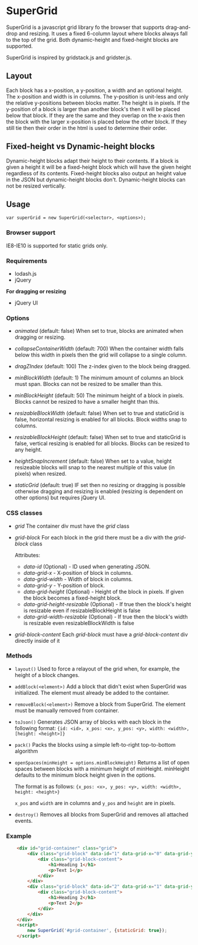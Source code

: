 # SuperGrid

SuperGrid is a javascript grid library fo the browser that supports drag-and-drop and resizing. It uses a fixed 6-column
layout where blocks always fall to the top of the grid. Both dynamic-height and fixed-height blocks are supported.

SuperGrid is inspired by gridstack.js and gridster.js.

## Layout

Each block has a x-position, a y-position, a width and an optional height. The x-position and width is in columns. The y-position is
unit-less and only the relative y-positions between blocks matter. The height is in pixels. If the y-position of a block is larger than another 
block's then it will be placed below that block. If they are the same and they overlap on the x-axis then the block with
the larger x-position is placed below the other block. If they still tie then their order in the html is used to
determine their order.

## Fixed-height vs Dynamic-height blocks

Dynamic-height blocks adapt their height to their contents. If a block is given a height it will be a fixed-height block
which will have the given height regardless of its contents. Fixed-height blocks also output an height value in the JSON
but dynamic-height blocks don't. Dynamic-height blocks can not be resized vertically.

## Usage
`var superGrid = new SuperGrid(<selector>, <options>);`

### Browser support
 IE8-IE10 is supported for static grids only.

### Requirements

* lodash.js
* jQuery

**For dragging or resizing**

* jQuery UI

### Options

* *animated* (default: false)
  When set to true, blocks are animated when dragging or resizing.

* *collapseContainerWidth* (default: 700)
  When the container width falls below this width in pixels then the grid will collapse to a single column.

* *dragZIndex* (default: 100)
  The z-index given to the block being dragged.
  
* *minBlockWidth* (default: 1)
  The minimum amount of columns an block must span. Blocks can not be resized to be smaller than this.
  
* *minBlockHeight* (default: 50)
  The minimum height of a block in pixels. Blocks cannot be resized to have a smaller height than this.
    
* *resizableBlockWidth* (default: false)
  When set to true and staticGrid is false, horizontal resizing is enabled for all blocks. Block widths snap to columns.
  
* *resizableBlockHeight* (default: false)
  When set to true and staticGrid is false, vertical resizing is enabled for all blocks. Blocks can be resized to any height.

* *heightSnapIncrement* (default: false)
  When set to a value, height resizeable blocks will snap to the nearest multiple of this value (in pixels) when resized.

* *staticGrid* (default: true)
  IF set then no resizing or dragging is possible otherwise dragging and resizing is enabled (resizing is dependent on other options) but requires jQuery UI.

### CSS classes

* *grid*
  The container div must have the *grid* class
  
* *grid-block*
    For each block in the grid there must be a div with the *grid-block* class
  
    Attributes:
    
    * *data-id* (Optional) - ID used when generating JSON.
    * *data-grid-x* - X-position of block in columns.
    * *data-grid-width* - Width of block in columns.
    * *data-grid-y* - Y-position of block.
    * *data-grid-height* (Optional) - Height of the block in pixels. If given the block becomes a fixed-height block.
    * *data-grid-height-resizable* (Optional) - If true then the block's height is resizable even if resizableBlockHeight is false
    * *data-grid-width-resizable* (Optional) - If true then the block's width is resizable even resizableBlockWidth is false
  
* *grid-block-content*
  Each *grid-block* must have a *grid-block-content* div directly inside of it

### Methods

* `layout()`
    Used to force a relayout of the grid when, for example, the height of a block changes.
    
* `addBlock(<element>)`
    Add a block that didn't exist when SuperGrid was initialized. The element must already
    be added to the container.
    
* `removeBlock(<element>)`
    Remove a block from SuperGrid. The element must be manually removed from container.
    
* `toJson()`
    Generates JSON array of blocks with each block in the following format:
    `{id: <id>, x_pos: <x>, y_pos: <y>, width: <width>, [height: <height>]}`
    
* `pack()`
    Packs the blocks using a simple left-to-right top-to-bottom algorithm 
    
* `openSpaces(minHeight = options.minBlockHeight)`
    Returns a list of open spaces between blocks with a minimum height of minHeight.
    minHeight defaults to the minimum block height given in the options. 
    
    The format is as follows: `{x_pos: <x>, y_pos: <y>, width: <width>, height: <height>}`
    
    `x_pos` and `width` are in columns and `y_pos` and `height` are in pixels.
    
* `destroy()`
    Removes all blocks from SuperGrid and removes all attached events.

### Example

```HTML
    <div id="grid-container" class="grid">
        <div class="grid-block" data-id="1" data-grid-x="0" data-grid-y="0" data-grid-width="3">
            <div class="grid-block-content">
                <h1>Heading 1</h1>
                <p>Text 1</p>
            </div>
        </div>
        <div class="grid-block" data-id="2" data-grid-x="1" data-grid-y="0" data-grid-width="3" data-grid-height="200">
            <div class="grid-block-content">
                <h1>Heading 2</h1>
                <p>Text 2</p>
            </div>
        </div>
    </div>
    <script>
        new SuperGrid('#grid-container', {staticGrid: true});
    </script>
```